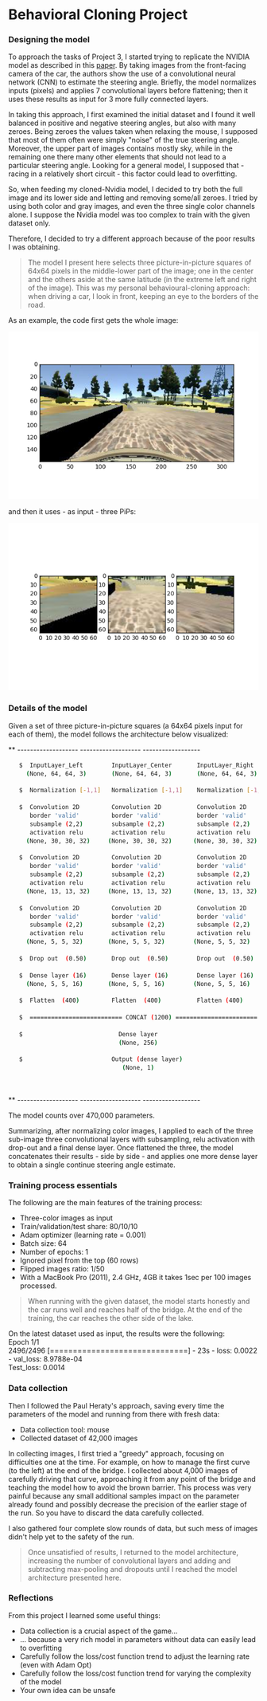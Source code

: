 # Behavioral Cloning Project  

  
  
### Designing the model

To approach the tasks of Project 3, I started trying to replicate the NVIDIA model as described in this [paper](http://images.nvidia.com/content/tegra/automotive/images/2016/solutions/pdf/end-to-end-dl-using-px.pdf). By taking images from the front-facing camera of the car, the authors show the use of a convolutional neural network (CNN) to estimate the steering angle. Briefly, the model normalizes inputs (pixels) and applies 7 convolutional layers before flattening; then it uses these results as input for 3 more fully connected layers.   

In taking this approach, I first examined the initial dataset and I found it well balanced in positive and negative steering angles, but also with many zeroes. Being zeroes the values taken when relaxing the mouse, I supposed that most of them often were simply "noise" of the true steering angle. 
Moreover, the upper part of images contains mostly sky, while in the remaining one there many other elements that should not lead to a particular steering angle. Looking for a general model, I supposed that - racing in a relatively short circuit - this factor could lead to overfitting. 

So, when feeding my cloned-Nvidia model, I decided to try both the full image and its lower side and letting and removing some/all zeroes. I tried by using both color and gray images, and even the three single color channels alone. I suppose the Nvidia model was too complex to train with the given dataset only. 

Therefore, I decided to try a different approach because of the poor results I was obtaining.

>The model I present here selects three picture-in-picture squares of 64x64 pixels in the middle-lower part of the image; one in the center and the others aside at the same latitude (in the extreme left and right of the image). This was my personal behavioural-cloning approach: when driving a car, I look in front, keeping an eye to the borders of the road.

As an example, the code first gets the whole image: 

![WholeImage](myWholeImage.png)

and then it uses - as input - three PiPs:

![ThreePiPs](myLeftCenterRigth.png)


### Details of the model

Given a set of three picture-in-picture squares (a 64x64 pixels input for each of them), the model follows the architecture below visualized:

   
   ** -------------------    -------------------     ------------------

```sh
   $  InputLayer_Left        InputLayer_Center       InputLayer_Right 
     (None, 64, 64, 3)       (None, 64, 64, 3)       (None, 64, 64, 3)

   $  Normalization [-1,1]   Normalization [-1,1]    Normalization [-1,1]
   
   $  Convolution 2D         Convolution 2D          Convolution 2D
      border 'valid'         border 'valid'          border 'valid'
      subsample (2,2)        subsample (2,2)         subsample (2,2)
      activation relu        activation relu         activation relu
     (None, 30, 30, 32)     (None, 30, 30, 32)      (None, 30, 30, 32)
   
   $  Convolution 2D         Convolution 2D          Convolution 2D
      border 'valid'         border 'valid'          border 'valid'
      subsample (2,2)        subsample (2,2)         subsample (2,2)
      activation relu        activation relu         activation relu
     (None, 13, 13, 32)     (None, 13, 13, 32)      (None, 13, 13, 32)
   
   $  Convolution 2D         Convolution 2D          Convolution 2D
      border 'valid'         border 'valid'          border 'valid'
      subsample (2,2)        subsample (2,2)         subsample (2,2)
      activation relu        activation relu         activation relu
     (None, 5, 5, 32)       (None, 5, 5, 32)        (None, 5, 5, 32)  
   
   $  Drop out  (0.50)       Drop out  (0.50)        Drop out  (0.50)  

   $  Dense layer (16)       Dense layer (16)        Dense layer (16)  
     (None, 5, 5, 16)       (None, 5, 5, 16)        (None, 5, 5, 16)
   
   $  Flatten  (400)         Flatten  (400)          Flatten (400)  
   
   $  ========================== CONCAT (1200) =======================  
   
   $                           Dense layer 
                               (None, 256)      
 
   $                         Output (dense layer)      
                                (None, 1)      

 
```
   
   ** -------------------    -------------------     ------------------

The model counts over 470,000 parameters.

Summarizing, after normalizing color images, I applied to each of the three sub-image three convolutional layers with subsampling, relu activation with drop-out and a final dense layer. Once flattened the three, the model concatenates their results - side by side - and applies one more dense layer to obtain a single continue steering angle estimate.  

  
  
### Training process essentials

The following are the main features of the training process:

* Three-color images as input
* Train/validation/test share: 80/10/10
* Adam optimizer (learning rate = 0.001)
* Batch size: 64 
* Number of epochs: 1
* Ignored pixel from the top (60 rows)
* Flipped images ratio: 1/50
* With a MacBook Pro (2011), 2.4 GHz, 4GB it takes 1sec per 100 images processed.

>When running with the given dataset, the model starts honestly and the car runs well and reaches half of the bridge. At the end of the training, the car reaches the other side of the lake.

On the latest dataset used as input, the results were the following:   
Epoch 1/1  
2496/2496 [==============================] - 23s - loss: 0.0022 - val_loss: 8.9788e-04  
Test_loss: 0.0014  


### Data collection 

Then I followed the Paul Heraty's approach, saving every time the parameters of the model and running from there with fresh data:
* Data collection tool: mouse 
* Collected dataset of 42,000 images

In collecting images, I first tried a "greedy" approach, focusing on difficulties one at the time. For example, on how to manage the first curve (to the left) at the end of the bridge. I collected about 4,000 images of carefully driving that curve, approaching it from any point of the bridge and teaching the model how to avoid the brown barrier. This process was very painful because any small additional samples impact on the parameter already found and possibly decrease the precision of the earlier stage of the run. So you have to discard the data carefully collected.

I also gathered four complete slow rounds of data, but such mess of images didn't help yet to the safety of the run.

>Once unsatisfied of results, I returned to the model architecture, increasing the number of convolutional layers and adding and subtracting max-pooling and dropouts until I reached the model architecture presented here. 

### Reflections  

From this project I learned some useful things: 

* Data collection is a crucial aspect of the game...
* ... because a very rich model in parameters without data can easily lead to overfitting
* Carefully follow the loss/cost function trend to adjust the learning rate (even with Adam Opt)
* Carefully follow the loss/cost function trend for varying the complexity of the model
* Your own idea can be unsafe
